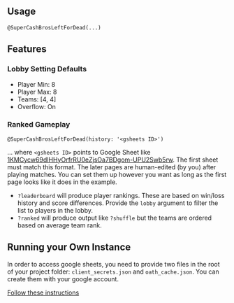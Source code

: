 ## Usage

```
@SuperCashBrosLeftForDead(...)
```

## Features

### Lobby Setting Defaults
  - Player Min: 8
  - Player Max: 8
  - Teams: [4, 4]
  - Overflow: On

### Ranked Gameplay
```
@SuperCashBrosLeftForDead(history: '<gsheets ID>')
```
... where `<gsheets ID>` points to Google Sheet like
[1KMCycw69dIHHyOrfrRU0eZjsOa7BDgom-UPU2Swb5rw](https://docs.google.com/spreadsheets/d/1KMCycw69dIHHyOrfrRU0eZjsOa7BDgom-UPU2Swb5rw). The first sheet must match this format. The later pages are human-edited (by you) after playing matches. You can set them up however you want as long as the first page looks like it does in the example.
- `?leaderboard` will produce player rankings. These are based on win/loss history and score differences. Provide the `lobby` argument to filter the list to players in the lobby.
- `?ranked` will produce output like `?shuffle` but the teams are ordered based on average team rank. 

## Running your Own Instance
In order to access google sheets, you need to provide two files in the root of your project folder: `client_secrets.json` and `oath_cache.json`. You can create them with your google account. 

[Follow these instructions](https://gsheets.readthedocs.io/en/stable/)